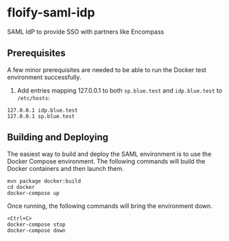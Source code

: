 # floify-saml-idp
SAML IdP to provide SSO with partners like Encompass

## Prerequisites

A few minor prerequisites are needed to be able to run the Docker test environment successfully.

1. Add entries mapping 127.0.0.1 to both `sp.blue.test` and `idp.blue.test` to `/etc/hosts`:
```
127.0.0.1 idp.blue.test
127.0.0.1 sp.blue.test
```

## Building and Deploying

The easiest way to build and deploy the SAML environment is to use the Docker Compose environment.
The following commands will build the Docker containers and then launch them. 

```
mvn package docker:build
cd docker
docker-compose up
```

Once running, the following commands will bring the environment down.

```
<Ctrl+C>
docker-compose stop
docker-compose down
```
